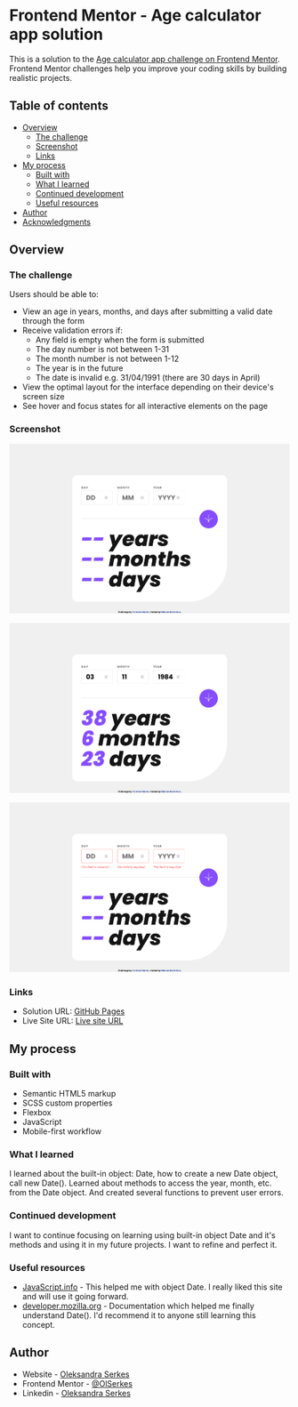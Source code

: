 # Frontend Mentor - Age calculator app solution

This is a solution to the [Age calculator app challenge on Frontend Mentor](https://www.frontendmentor.io/challenges/age-calculator-app-dF9DFFpj-Q). Frontend Mentor challenges help you improve your coding skills by building realistic projects.

## Table of contents

- [Overview](#overview)
  - [The challenge](#the-challenge)
  - [Screenshot](#screenshot)
  - [Links](#links)
- [My process](#my-process)
  - [Built with](#built-with)
  - [What I learned](#what-i-learned)
  - [Continued development](#continued-development)
  - [Useful resources](#useful-resources)
- [Author](#author)
- [Acknowledgments](#acknowledgments)

## Overview

### The challenge

Users should be able to:

- View an age in years, months, and days after submitting a valid date through the form
- Receive validation errors if:
  - Any field is empty when the form is submitted
  - The day number is not between 1-31
  - The month number is not between 1-12
  - The year is in the future
  - The date is invalid e.g. 31/04/1991 (there are 30 days in April)
- View the optimal layout for the interface depending on their device's screen size
- See hover and focus states for all interactive elements on the page

### Screenshot

![Design desctop preview for the Age calculator app solution](./assets/images/desktop-preview.png)

![Design desctop preview for the active states for the Age calculator app solution](./assets/images/active-states.png)

![Design desctop preview for the Age calculator app solution](./assets/images/desktop-error-empty.png)

### Links

- Solution URL: [GitHub Pages](https://github.com/OlSerkes/age-calculator-app-main)
- Live Site URL: [Live site URL](https://olserkes.github.io/age-calculator-app-main/)

## My process

### Built with

- Semantic HTML5 markup
- SCSS custom properties
- Flexbox
- JavaScript
- Mobile-first workflow

### What I learned

I learned about the built-in object: Date, how to create a new Date object, call new Date(). Learned about methods to access the year, month, etc. from the Date object. And created several functions to prevent user errors.

### Continued development

I want to continue focusing on learning using built-in object Date and it's methods and using it in my future projects. I want to refine and perfect it.

### Useful resources

- [JavaScript.info](https://javascript.info/date) - This helped me with object Date. I really liked this site and will use it going forward.
- [developer.mozilla.org](https://developer.mozilla.org/en-US/docs/Web/JavaScript/Reference/Global_Objects/Date/Date) - Documentation which helped me finally understand Date(). I'd recommend it to anyone still learning this concept.

## Author

- Website - [Oleksandra Serkes](https://github.com/OlSerkes)
- Frontend Mentor - [@OlSerkes](https://www.frontendmentor.io/profile/OlSerkes)
- Linkedin - [Oleksandra Serkes](https://www.linkedin.com/in/oleksandra-serkes-65580620a/)
